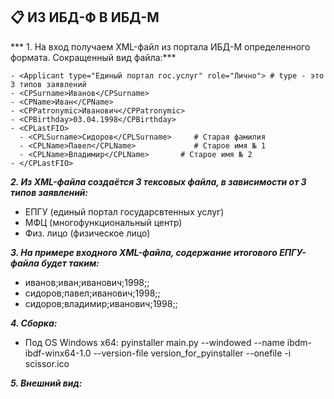 ## 📋 ИЗ ИБД-Ф В ИБД-М

*** 1. На вход получаем XML-файл из портала ИБД-М определенного формата. Сокращенный вид файла:***
```
- <Applicant type="Единый портал гос.услуг" role="Лично"> # type - это 3 типов заявлений
- <CPSurname>Иванов</CPSurname>
- <CPName>Иван</CPName>
- <CPPatronymic>Иванович</CPPatronymic>
- <CPBirthday>03.04.1998</CPBirthday>
- <CPLastFIO>
  - <CPLSurname>Сидоров</CPLSurname>	 # Старая фамилия
  - <CPLName>Павел</CPLName>			 # Старое имя № 1
  - <CPLName>Владимир</CPLName>	      # Старое имя № 2
- </CPLastFIO>
```

***2. Из XML-файла создаётся 3 тексовых файла, в зависимости от 3 типов заявлений:***
- ЕПГУ (единый портал государсвтенных услуг)
- МФЦ (многофункциональный центр)
- Физ. лицо (физическое лицо)

***3. На примере входного XML-файла, содержание итогового ЕПГУ-файла будет таким:***
- иванов;иван;иванович;1998;;
- сидоров;павел;иванович;1998;;
- сидоров;владимир;иванович;1998;;

***4. Сборка:***
- Под OS Windows x64: 
pyinstaller main.py --windowed --name ibdm-ibdf-winx64-1.0 --version-file version_for_pyinstaller --onefile -i scissor.ico

***5. Внешний вид:***
